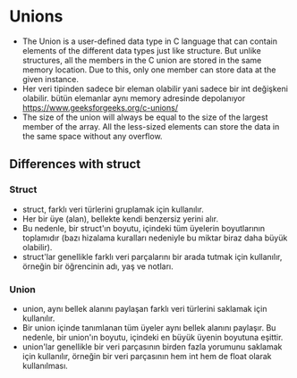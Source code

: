 # Unions
- The Union is a user-defined data type in C language that can contain elements of the different data types just like structure. But unlike structures, all the members in the C union are stored in the same memory location. Due to this, only one member can store data at the given instance.
- Her veri tipinden sadece bir eleman olabilir yani sadece bir int değişkeni olabilir. bütün elemanlar aynı memory adresinde depolanıyor
https://www.geeksforgeeks.org/c-unions/
- The size of the union will always be equal to the size of the largest member of the array. All the less-sized elements can store the data in the same space without any overflow.

## Differences with struct
### Struct
- struct, farklı veri türlerini gruplamak için kullanılır.
- Her bir üye (alan), bellekte kendi benzersiz yerini alır.
- Bu nedenle, bir struct'ın boyutu, içindeki tüm üyelerin boyutlarının toplamıdır (bazı hizalama kuralları nedeniyle bu miktar biraz daha büyük olabilir).
- struct'lar genellikle farklı veri parçalarını bir arada tutmak için kullanılır, örneğin bir öğrencinin adı, yaş ve notları.

### Union
- union, aynı bellek alanını paylaşan farklı veri türlerini saklamak için kullanılır.
- Bir union içinde tanımlanan tüm üyeler aynı bellek alanını paylaşır.
Bu nedenle, bir union'ın boyutu, içindeki en büyük üyenin boyutuna eşittir.
- union'lar genellikle bir veri parçasının birden fazla yorumunu saklamak için kullanılır, örneğin bir veri parçasının hem int hem de float olarak kullanılması.